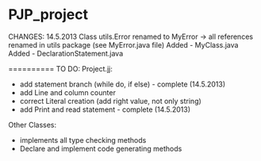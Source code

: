 PJP_project
===========
CHANGES:
14.5.2013
Class utils.Error renamed to MyError -> all references renamed in utils package (see MyError.java file)
Added - MyClass.java
Added - DeclarationStatement.java


==========
TO DO:
Project.jj:
  - add statement branch (while do, if else) - complete (14.5.2013)
  - add Line and column counter 
  - correct Literal creation (add right value, not only string)
  - add Print and read statement - complete (14.5.2013)

Other Classes:
  - implements all type checking methods
  - Declare and implement code generating methods
